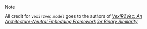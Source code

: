 > [!NOTE]
> All credit for `vexir2vec.model` goes to the authors of [*VexIR2Vec: An Architecture-Neutral Embedding Framework for Binary Similarity*](https://doi.org/10.48550/arXiv.2312.00507)
